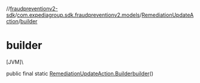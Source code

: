 //[fraudpreventionv2-sdk](../../../index.md)/[com.expediagroup.sdk.fraudpreventionv2.models](../index.md)/[RemediationUpdateAction](index.md)/[builder](builder.md)

# builder

[JVM]\

public final static [RemediationUpdateAction.Builder](-builder/index.md)[builder](builder.md)()

